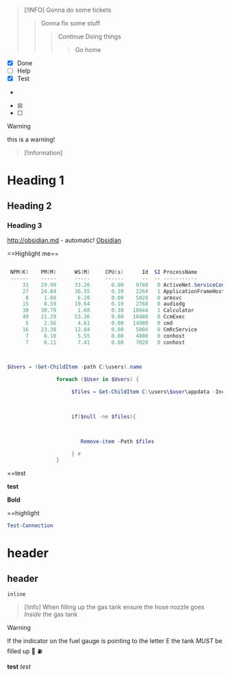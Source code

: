 
>[!INFO]
> Gonna do some tickets
>> Gonna fix some stuff
>> > Continue Doing things
>> > > Go home



* [x] Done
* [ ] Help 
* [x] Test
*
-[x] 

- [ ]


>[!warning]
>this is a warning!

>[!information]

# Heading 1
## Heading 2
### Heading 3

http://obsidian.md - automatic! [Obsidian](http://obsidian.md)


==Highlight me==

```powershell

 NPM(K)    PM(M)      WS(M)     CPU(s)      Id  SI ProcessName
 ------    -----      -----     ------      --  -- -----------
     31    29.99      33.26       0.00    9760   0 ActiveNet.ServiceContainer
     27    24.84      36.55       0.39    2264   1 ApplicationFrameHost
      8     1.66       6.20       0.00    5028   0 armsvc
     15     8.59      19.64       0.19    2768   0 audiodg
     30    30.79       1.68       0.38   18844   1 Calculator
     49    21.29      53.36       0.00   10480   0 CcmExec
      5     2.56       4.61       0.00   14980   0 cmd
     16    23.38      12.04       0.00    5004   0 CmRcService
      7     6.10       5.55       0.00    4800   0 conhost
      7     6.11       7.41       0.00    7020   0 conhost

  
```


```powershell
$Users = (Get-ChildItem -path C:\users).name

                foreach ($User in $Users) {

                     $files = Get-ChildItem C:\users\$user\appdata -Include *.nst, *.ost -Recurse -ea Ignore |  Where LastWriteTime -Lt (Get-Date).AddDays(-60)

  

                     if($null -ne $files){

  

                        Remove-item -Path $files

                     } #
                }
```

==test

**test**

**Bold**

==highlight

```powershell
Test-Connection
```

# header
## header

`inline` 







>[!info]
>When filling up the gas tank ensure the hose nozzle goes _Inside_ the gas tank

>[!warning]
>If the indicator on the fuel gauge is pointing to the letter E the tank *_MUST_* be filled up 🚗 ⛽


**test**
*test*



